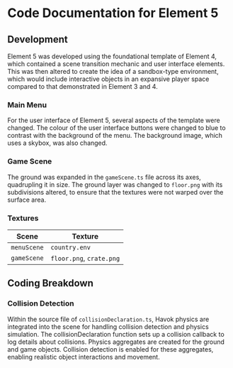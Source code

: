 # Code Documentation for Element 5

## Development
Element 5 was developed using the foundational template of Element 4, which contained a scene transition mechanic and user interface elements. This was then altered to create the idea of a sandbox-type environment, which would include interactive objects in an expansive player space compared to that demonstrated in Element 3 and 4.

### Main Menu

For the user interface of Element 5, several aspects of the template were changed. The colour of the user interface buttons were changed to blue to contrast with the background of the menu. The background image, which uses a skybox, was also changed.


### Game Scene

The ground was expanded in the ```gameScene.ts``` file across its axes, quadrupling it in size. The ground layer was changed to ```floor.png``` with its subdivisions altered, to ensure that the textures were not warped over the surface area.

### Textures

| Scene       | Texture     |
| ----------- | ----------- |
| ```menuScene```   | ```country.env```|
| ```gameScene```   | ```floor.png```, ```crate.png```|

## Coding Breakdown

### Collision Detection

Within the source file of ```collisionDeclaration.ts```, Havok physics are integrated into the scene for handling collision detection and physics simulation. The collisionDeclaration function sets up a collision callback to log details about collisions. Physics aggregates are created for the ground and game objects. Collision detection is enabled for these aggregates, enabling realistic object interactions and movement.